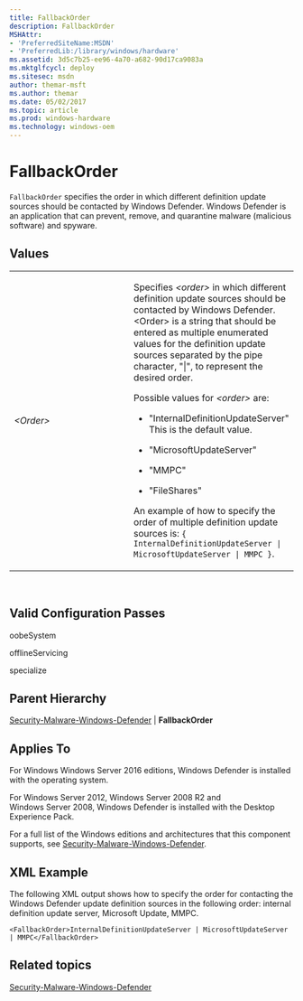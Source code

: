 ```yaml
---
title: FallbackOrder
description: FallbackOrder
MSHAttr:
- 'PreferredSiteName:MSDN'
- 'PreferredLib:/library/windows/hardware'
ms.assetid: 3d5c7b25-ee96-4a70-a682-90d17ca9083a
ms.mktglfcycl: deploy
ms.sitesec: msdn
author: themar-msft
ms.author: themar
ms.date: 05/02/2017
ms.topic: article
ms.prod: windows-hardware
ms.technology: windows-oem
---
```


# FallbackOrder


`FallbackOrder` specifies the order in which different definition update sources should be contacted by Windows Defender. Windows Defender is an application that can prevent, remove, and quarantine malware (malicious software) and spyware.

## Values


<table>
<colgroup>
<col width="50%" />
<col width="50%" />
</colgroup>
<tbody>
<tr class="odd">
<td><p><em>&lt;Order&gt;</em></p></td>
<td><p>Specifies <em>&lt;order&gt;</em> in which different definition update sources should be contacted by Windows Defender. &lt;Order&gt; is a string that should be entered as multiple enumerated values for the definition update sources separated by the pipe character, &quot;|&quot;, to represent the desired order.</p>
<p>Possible values for <em>&lt;order&gt;</em> are:</p>
<ul>
<li><p>&quot;InternalDefinitionUpdateServer&quot; This is the default value.</p></li>
<li><p>&quot;MicrosoftUpdateServer&quot;</p></li>
<li><p>&quot;MMPC&quot;</p></li>
<li><p>&quot;FileShares&quot;</p></li>
</ul>
<p>An example of how to specify the order of multiple definition update sources is: <code>{ InternalDefinitionUpdateServer | MicrosoftUpdateServer | MMPC }</code>.</p></td>
</tr>
</tbody>
</table>

 

## Valid Configuration Passes


oobeSystem

offlineServicing

specialize

## Parent Hierarchy


[Security-Malware-Windows-Defender](security-malware-windows-defender.md) | **FallbackOrder**

## Applies To


For Windows Windows Server 2016 editions, Windows Defender is installed with the operating system.

For Windows Server 2012, Windows Server 2008 R2 and Windows Server 2008, Windows Defender is installed with the Desktop Experience Pack.

For a full list of the Windows editions and architectures that this component supports, see [Security-Malware-Windows-Defender](security-malware-windows-defender.md).

## XML Example


The following XML output shows how to specify the order for contacting the Windows Defender update definition sources in the following order: internal definition update server, Microsoft Update, MMPC.

```
<FallbackOrder>InternalDefinitionUpdateServer | MicrosoftUpdateServer | MMPC</FallbackOrder>
```

## Related topics


[Security-Malware-Windows-Defender](security-malware-windows-defender.md)

 

 








